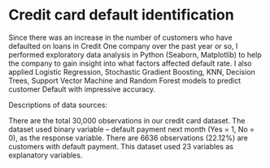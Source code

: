 # Credit card default identification

Since there was an increase in the number of customers who have defaulted on loans in Credit One company over the past year or so,
I performed exploratory data analysis in Python (Seaborn, Matplotlib) to help the company to gain insight into what factors affected default rate. I also applied Logistic Regression, Stochastic Gradient Boosting, KNN, Decision Trees, Support Vector Machine and Random Forest models to predict customer Default with impressive accuracy.

Descriptions of data sources:

There are the total 30,000 observations in our credit card dataset. The dataset used binary variable – default payment next month (Yes = 1, No = 0), as the response variable. There are 6636 observations (22.12%) are customers with default payment. This dataset used 23 variables as explanatory variables.
